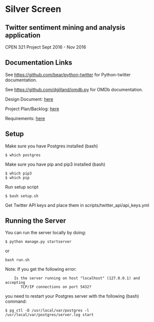 # Silver Screen
## Twitter sentiment mining and analysis application

CPEN 321 Project Sept 2016 - Nov 2016

## Documentation Links
See https://github.com/bear/python-twitter for Python-twitter documentation.

See https://github.com/dgilland/omdb.py for OMDb documentation.

Design Document: [here](https://docs.google.com/document/d/1dcyPxOl4ow4xKoFgt6TrqmlBqRJRLbmeUN1lyH9fY58/edit#)

Project Plan/Backlog: [here](https://docs.google.com/spreadsheets/d/1o6x0yL5FPlVRYyGUr6k0v0zUYX_COgLFxeTlp4fbnfA/edit#gid=0)

Requirements: [here](https://docs.google.com/document/d/1CNddmEScitOrEP2MNHRjLysgsNNTds0RgeEN0csd7kU/edit)

## Setup
Make sure you have Postgres installed (bash)
```shell
$ which postgres
```
Make sure you have pip and pip3 installed (bash)
```shell
$ which pip3
$ which pip
```
Run setup script
```shell
$ bash setup.sh
```
Get Twitter API keys and place them in scripts/twitter_api/api_keys.yml

## Running the Server
You can run the server locally by doing:
```shell
$ python manage.py startserver
```
or
```shell
bash run.sh
```
Note: If you get the following error:
```shell
    Is the server running on host "localhost" (127.0.0.1) and accepting
	   TCP/IP connections on port 5432?
```
you need to restart your Postgres server with the following (bash) command:
```shell
$ pg_ctl -D /usr/local/var/postgres -l /usr/local/var/postgres/server.log start
```
